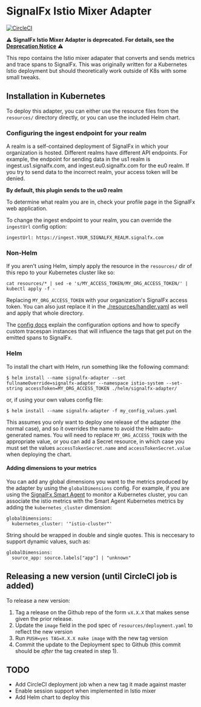 # SignalFx Istio Mixer Adapter

[![CircleCI](https://circleci.com/gh/signalfx/signalfx-istio-adapter.svg?style=shield)](https://circleci.com/gh/signalfx/signalfx-istio-adapter)

:warning: **SignalFx Istio Mixer Adapter is deprecated. For details, see the
[Deprecation Notice](./DEPRECATION-NOTICE.md)** :warning:

This repo contains the Istio mixer adapater that converts and sends metrics and
trace spans to SignalFx.  This was originally written for a Kubernetes Istio
deployment but should theoretically work outside of K8s with some small tweaks.

## Installation in Kubernetes

To deploy this adapter, you can either use the resource files from the
`resources/` directory directly, or you can use the included Helm chart.

### Configuring the ingest endpoint for your realm
A realm is a self-contained deployment of SignalFx in which your organization is hosted.
Different realms have different API endpoints.
For example, the endpoint for sending data in the us1 realm is ingest.us1.signalfx.com,
and ingest.eu0.signalfx.com for the eu0 realm. If you try to send data to the incorrect realm,
your access token will be denied.

**By default, this plugin sends to the us0 realm**

To determine what realm you are in, check your profile page in the SignalFx web application.

To change the ingest endpoint to your realm, you can override the `ingestUrl` config option:

```
ingestUrl: https://ingest.YOUR_SIGNALFX_REALM.signalfx.com
```

### Non-Helm
If you aren't using Helm, simply apply the resource in the `resources/` dir of
this repo to your Kubernetes cluster like so:

`cat resources/* | sed -e 's/MY_ACCESS_TOKEN/MY_ORG_ACCESS_TOKEN/' | kubectl apply -f -`

Replacing `MY_ORG_ACCESS_TOKEN` with your organization's SignalFx access
token.  You can also just replace it in the [./resources/handler.yaml](./resources/handler.yaml)
as well and apply that whole directory.

The [config docs](./signalfx/config/signalfx.config.pb.html) explain the
configuration options and how to specify custom tracespan instances that will
influence the tags that get put on the emitted spans to SignalFx.

### Helm

To install the chart with Helm, run something like the following command:

`$ helm install --name signalfx-adapter --set fullnameOverride=signalfx-adapter --namespace istio-system --set-string accessToken=MY_ORG_ACCESS_TOKEN ./helm/signalfx-adapter/`

or, if using your own values config file:

`$ helm install --name signalfx-adapter -f my_config_values.yaml`

This assumes you only want to deploy one release of the adapter (the normal
case), and so it overrides the name to avoid the Helm auto-generated names.
You will need to replace `MY_ORG_ACCESS_TOKEN` with the appropriate value, or
you can add a Secret resource, in which case you must set the values
`accessTokenSecret.name` and `accessTokenSecret.value` when deploying the
chart.

#### Adding dimensions to your metrics
You can add any global dimensions you want to the metrics produced by the adapter by
using the `globalDimensions` config. For example, if you are using the [SignalFx
Smart Agent](https://docs.signalfx.com/en/latest/integrations/agent/kubernetes-setup.html) 
to monitor a Kubernetes cluster, you can associate the istio metrics
with the Smart Agent Kubernetes metrics by adding the `kubernetes_cluster` dimension:

```
globalDimensions:
  kubernetes_cluster: '"istio-cluster"'
```

String should be wrapped in double and single quotes. This is neccesary to support dynamic
values, such as:

```
globalDimensions:
  source_app: source.labels["app"] | "unknown"
```


## Releasing a new version (until CircleCI job is added)

To release a new version:

1. Tag a release on the Github repo of the form `vX.X.X` that makes sense given the prior release.
2. Update the `image` field in the pod spec of `resources/deployment.yaml` to reflect the new version
3. Run `PUSH=yes TAG=X.X.X make image` with the new tag version
4. Commit the update to the Deployment spec to Github (this commit should be *after* the tag created in step 1).

## TODO

 - Add CircleCI deployment job when a new tag it made against master
 - Enable session support when implemented in Istio mixer
 - Add Helm chart to deploy this
